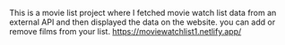 This is a movie list project where I fetched movie watch list data from an external API and then displayed the data on the website. you can add or remove films from your list.                                                                                                                                                                                      https://moviewatchlist1.netlify.app/      
 
